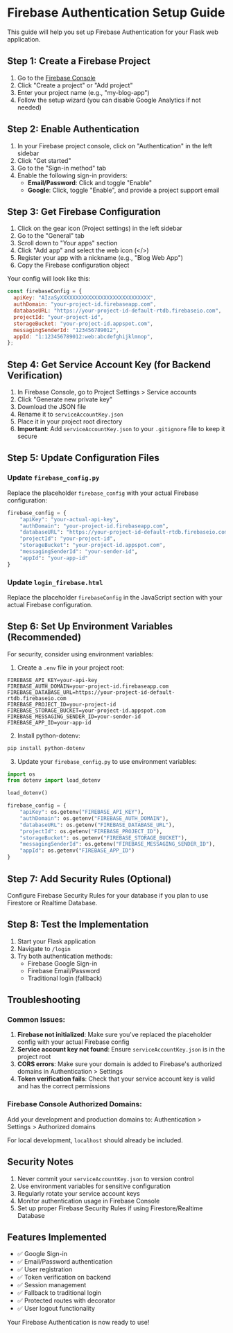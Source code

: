 # Firebase Authentication Setup Guide

This guide will help you set up Firebase Authentication for your Flask web application.

## Step 1: Create a Firebase Project

1. Go to the [Firebase Console](https://console.firebase.google.com/)
2. Click "Create a project" or "Add project"
3. Enter your project name (e.g., "my-blog-app")
4. Follow the setup wizard (you can disable Google Analytics if not needed)

## Step 2: Enable Authentication

1. In your Firebase project console, click on "Authentication" in the left sidebar
2. Click "Get started"
3. Go to the "Sign-in method" tab
4. Enable the following sign-in providers:
   - **Email/Password**: Click and toggle "Enable"
   - **Google**: Click, toggle "Enable", and provide a project support email

## Step 3: Get Firebase Configuration

1. Click on the gear icon (Project settings) in the left sidebar
2. Go to the "General" tab
3. Scroll down to "Your apps" section
4. Click "Add app" and select the web icon (</>)
5. Register your app with a nickname (e.g., "Blog Web App")
6. Copy the Firebase configuration object

Your config will look like this:

```javascript
const firebaseConfig = {
  apiKey: "AIzaSyXXXXXXXXXXXXXXXXXXXXXXXXXXXXX",
  authDomain: "your-project-id.firebaseapp.com",
  databaseURL: "https://your-project-id-default-rtdb.firebaseio.com",
  projectId: "your-project-id",
  storageBucket: "your-project-id.appspot.com",
  messagingSenderId: "123456789012",
  appId: "1:123456789012:web:abcdefghijklmnop",
};
```

## Step 4: Get Service Account Key (for Backend Verification)

1. In Firebase Console, go to Project Settings > Service accounts
2. Click "Generate new private key"
3. Download the JSON file
4. Rename it to `serviceAccountKey.json`
5. Place it in your project root directory
6. **Important**: Add `serviceAccountKey.json` to your `.gitignore` file to keep it secure

## Step 5: Update Configuration Files

### Update `firebase_config.py`

Replace the placeholder `firebase_config` with your actual Firebase configuration:

```python
firebase_config = {
    "apiKey": "your-actual-api-key",
    "authDomain": "your-project-id.firebaseapp.com",
    "databaseURL": "https://your-project-id-default-rtdb.firebaseio.com",
    "projectId": "your-project-id",
    "storageBucket": "your-project-id.appspot.com",
    "messagingSenderId": "your-sender-id",
    "appId": "your-app-id"
}
```

### Update `login_firebase.html`

Replace the placeholder `firebaseConfig` in the JavaScript section with your actual Firebase configuration.

## Step 6: Set Up Environment Variables (Recommended)

For security, consider using environment variables:

1. Create a `.env` file in your project root:

```
FIREBASE_API_KEY=your-api-key
FIREBASE_AUTH_DOMAIN=your-project-id.firebaseapp.com
FIREBASE_DATABASE_URL=https://your-project-id-default-rtdb.firebaseio.com
FIREBASE_PROJECT_ID=your-project-id
FIREBASE_STORAGE_BUCKET=your-project-id.appspot.com
FIREBASE_MESSAGING_SENDER_ID=your-sender-id
FIREBASE_APP_ID=your-app-id
```

2. Install python-dotenv:

```bash
pip install python-dotenv
```

3. Update your `firebase_config.py` to use environment variables:

```python
import os
from dotenv import load_dotenv

load_dotenv()

firebase_config = {
    "apiKey": os.getenv("FIREBASE_API_KEY"),
    "authDomain": os.getenv("FIREBASE_AUTH_DOMAIN"),
    "databaseURL": os.getenv("FIREBASE_DATABASE_URL"),
    "projectId": os.getenv("FIREBASE_PROJECT_ID"),
    "storageBucket": os.getenv("FIREBASE_STORAGE_BUCKET"),
    "messagingSenderId": os.getenv("FIREBASE_MESSAGING_SENDER_ID"),
    "appId": os.getenv("FIREBASE_APP_ID")
}
```

## Step 7: Add Security Rules (Optional)

Configure Firebase Security Rules for your database if you plan to use Firestore or Realtime Database.

## Step 8: Test the Implementation

1. Start your Flask application
2. Navigate to `/login`
3. Try both authentication methods:
   - Firebase Google Sign-in
   - Firebase Email/Password
   - Traditional login (fallback)

## Troubleshooting

### Common Issues:

1. **Firebase not initialized**: Make sure you've replaced the placeholder config with your actual Firebase config
2. **Service account key not found**: Ensure `serviceAccountKey.json` is in the project root
3. **CORS errors**: Make sure your domain is added to Firebase's authorized domains in Authentication > Settings
4. **Token verification fails**: Check that your service account key is valid and has the correct permissions

### Firebase Console Authorized Domains:

Add your development and production domains to:
Authentication > Settings > Authorized domains

For local development, `localhost` should already be included.

## Security Notes

1. Never commit your `serviceAccountKey.json` to version control
2. Use environment variables for sensitive configuration
3. Regularly rotate your service account keys
4. Monitor authentication usage in Firebase Console
5. Set up proper Firebase Security Rules if using Firestore/Realtime Database

## Features Implemented

- ✅ Google Sign-in
- ✅ Email/Password authentication
- ✅ User registration
- ✅ Token verification on backend
- ✅ Session management
- ✅ Fallback to traditional login
- ✅ Protected routes with decorator
- ✅ User logout functionality

Your Firebase Authentication is now ready to use!
